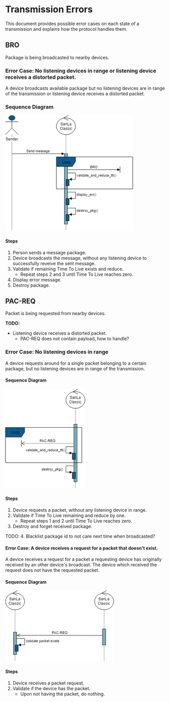 # Transmission Errors

This document provides possible error cases on each state of a transmission and explains how the protocol handles them.

## BRO

Package is being broadcasted to nearby devices.

### Error Case: No listening devices in range or listening device receives a distorted packet.

A device broadcasts available package but no listening devices are in range of the transmission or listening device receives a distorted packet.

### Sequence Diagram
![alt text][err_bro]

#### Steps
1. Person sends a message package.
2. Device broadcasts the message, without any listening device to successfully reveive the sent message.
3. Validate if remaining Time To Live exists and reduce.
    * Repeat steps 2 and 3 until Time To Live reaches zero.
4. Display error message.
5. Destroy package.

## PAC-REQ

Packet is being requested from nearby devices.

**TODO:**
* Listening device receives a distorted packet.
    * PAC-REQ does not contain payload, how to handle?

### Error Case: No listening devices in range

A device requests around for a single packet belonging to a certain package, but no listening devices are in range of the transmission.

#### Sequence Diagram
![alt text][err_pac_req]

#### Steps
1. Device requests a packet, without any listening device in range.
2. Validate if Time To Live remaining and reduce by one.
    * Repeat steps 1 and 2 until Time To Live reaches zero.
3. Destroy and forget received package.

TODO:
4. Blacklist package id to not care next time when broadcasted?

#### Error Case: A device receives a request for a packet that doesn't exist.

A device receives a request for a packet a requesting device has originally received by an other device's broadcast. The device which received the request does not have the requested packet.

#### Sequence Diagram
![alt text][err_pac_req_packet_not_exists]

#### Steps
1. Device receives a packet request.
2. Validate if the device has the packet.
    * Upon not having the packet, do nothing.


[err_bro]: https://github.com/Monni/SanLa-classic/blob/docs/docs/sequence_diagrams/error_cases/err_bro.png "Error in BRO state"
[err_pac_req]: https://github.com/Monni/SanLa-classic/blob/docs/docs/sequence_diagrams/error_cases/err_pac_req.png "Error in PAC-REQ state"
[err_pac_req_packet_not_exists]: https://github.com/Monni/SanLa-classic/blob/docs/docs/sequence_diagrams/error_cases/err_pac_req_packet_not_exists.png "Error in PAC-REQ state, packet doesn't exist"
